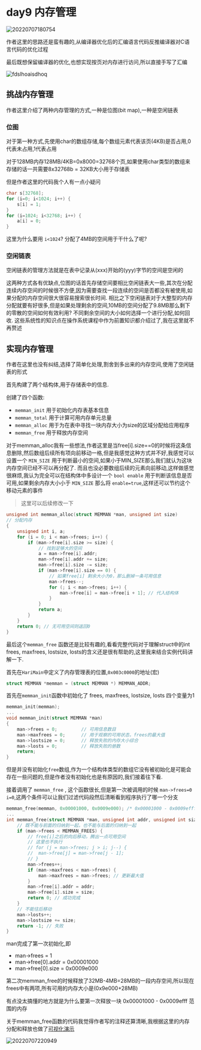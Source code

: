 


# day9 内存管理

![20220707180754](https://raw.githubusercontent.com/learner-lu/picbed/master/20220707180754.png)

作者这里的思路还是蛮有趣的,从编译器优化后的汇编语言代码反推编译器对C语言代码的优化过程

最后既想保留编译器的优化,也想实现按页对内存进行访问,所以直接手写了汇编

![fdslhoaisdhoq](https://raw.githubusercontent.com/learner-lu/picbed/master/fdslhoaisdhoq.png)

## 挑战内存管理

作者这里介绍了两种内存管理的方式,一种是位图(bit map),一种是空闲链表

### 位图

对于第一种方式,先使用char的数组存储,每个数组元素代表该页(4KB)是否占用,0代表未占用,1代表占用

对于128MB内存128MB/4KB=0x8000=32768个页,如果使用char类型的数组来存储的话一共需要8x32768b = 32KB大小用于存储表


但是作者这里的代码我个人有一点小疑问

```c
char s[32768];
for (i=0; i<1024; i++) {
    s[i] = 1;
}
for (i=1024; i<32768; i++) {
    a[i] = 0;
}
```

这里为什么要用 `i<1024`? 分配了4MB的空间用于干什么了呢?



### 空闲链表

空闲链表的管理方法就是在表中记录从(xxx)开始的(yyy)字节的空间是空闲的


这两种方式各有优缺点,位图的话首先存储空间要相比空闲链表大一些,其次在分配连续内存空间的时候很不方便,因为需要查找一段连续的空间是否都没有被使用,如果分配的内存空间很大很容易搜索很长时间. 相比之下空闲链表对于大整型的内存分配就要有好很多,但是如果处理剩余的空间,10MB的空间分配了9.8MB那么剩下的零散的空间如何有效利用? 不同剩余空间的大小如何选择一个进行分配,如何回收. 这些系统性的知识点在操作系统课程中作为前置知识都介绍过了,我在这里就不再赘述


## 实现内存管理

作者在这里也没有纠结,选择了简单化处理,割舍到多出来的内存空间,使用了空闲链表的形式

首先构建了两个结构体,用于存储表中的信息.

创建了四个函数:

- `memman_init` 用于初始化内存表基本信息
- `memman_total` 用于计算可用内存单元总量
- `memman_alloc` 用于为在表中寻找一块内存大小为size的区域分配给应用程序
- `memman_free` 用于释放内存空间


对于memman_alloc我有一些想法,作者这里是当free\[i].size==0的时候将这条信息删除,然后数组后续所有项向前移动一格,但是我感觉这种方式并不好,我感觉可以设置一个 `MIN_SIZE` 用于判断最小的空间,如果小于MIN_SIZE那么我们就认为这块内存空间已经不可以再分配了. 而且也没必要数组后续的元素向前移动,这样做感觉很麻烦,我认为完全可以在结构体中多设计一个 `bool enable` 用于判断该信息是否可用,如果剩余内存大小小于 `MIN_SIZE` 那么将 `enable=true`,这样还可以节约这个移动元素的事件

> 这里可以后续修改一下

```c
unsigned int memman_alloc(struct MEMMAN *man, unsigned int size)
// 分配内存
{
	unsigned int i, a;
	for (i = 0; i < man->frees; i++) {
		if (man->free[i].size >= size) {
			// 找到足够大的空间
			a = man->free[i].addr;
			man->free[i].addr += size;
			man->free[i].size -= size;
			if (man->free[i].size == 0) {
				// 如果free[i] 剩余大小为0，那么删掉一条可用信息
				man->frees--;
				for (; i < man->frees; i++) {
					man->free[i] = man->free[i + 1]; // 代入结构体
				}
			}
			return a;
		}
	}
	return 0; // 无可用空间则返回0
}
```



最后这个`memman_free` 函数还是比较有趣的,看看完整代码对于理解struct中的int frees, maxfrees, lostsize, losts的含义还是很有帮助的,这里我来结合实例代码讲解一下.

首先在`HariMain`中定义了内存管理表的位置,`0x003c0000`的地址(宏)

```c
struct MEMMAN *memman = (struct MEMMAN *) MEMMAN_ADDR;
```

首先在`memman_init`函数中初始化了 frees, maxfrees, lostsize, losts 四个变量为1

```c
memman_init(memman);
...
void memman_init(struct MEMMAN *man)
{
	man->frees = 0;			// 可用信息数目
	man->maxfrees = 0;		// 用于观察的可用状态，frees的最大值
	man->lostsize = 0;		// 释放失败的内存大小综合
	man->losts = 0;			// 释放失败的册数
	return;
}
```

但是并没有初始化`free`数组,作为一个结构体类型的数组它没有被初始化是可能会存在一些问题的,但是作者没有初始化也是有原因的,我们接着往下看.

接着调用了 `memman_free` , 这个函数很长,但是第一次被调用的时候 `man->frees=0` `i=0`,这两个条件可以让我们过滤代码段然后清晰看到程序执行了哪一个分支

```c
memman_free(memman, 0x00001000, 0x0009e000); /* 0x00001000 - 0x0009efff */
...
int memman_free(struct MEMMAN *man, unsigned int addr, unsigned int size) {
	// 既不能与前面的归纳到一起，也不能与后面的归纳到一起
	if (man->frees < MEMMAN_FREES) {
		// free[i]之后的向后移动，腾出一点可用空间
        // 这里也不执行
		// for (j = man->frees; j > i; j--) {
		// 	man->free[j] = man->free[j - 1];
		// }
		man->frees++;
		if (man->maxfrees < man->frees) {
			man->maxfrees = man->frees; // 更新最大值
		}
		man->free[i].addr = addr;
		man->free[i].size = size;
		return 0; // 成功完成
	}
	// 不能往后移动
	man->losts++;
	man->lostsize += size;
	return -1; // 失败
}
```

man完成了第一次初始化,即

- man->frees = 1
- man->free[0].addr = 0x00001000
- man->free[0].size = 0x0009e000

第二次memman_free的时候释放了32MB-4MB=28MB的一段内存空间,所以现在frees中有两项,所有可用的内存大小是(0x9e000+28MB)


有点没太搞懂的地方就是为什么要第一次释放一块 0x00001000 - 0x0009efff 范围的内存


关于memman_free函数的代码我觉得作者写的注释还算清晰,我根据这里的内存分配和释放也做了[可视化演示](123)

![20220707220949](https://raw.githubusercontent.com/learner-lu/picbed/master/20220707220949.png)